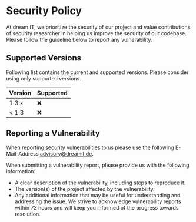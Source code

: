 # Security Policy

At dream IT, we prioritize the security of our project
and value contributions of security researcher in helping us improve
the security of our codebase.
Please follow the guideline below to report any vulnerability.

## Supported Versions

Following list contains the current and supported versions.
Please consider using only supported versions.

| Version | Supported |
| ------- | --------- |
| 1.3.x   | :x:       |
| < 1.3   | :x:       |

## Reporting a Vulnerability

When reporting security vulnerabilities to us please use the following
E-Mail-Address <advisory@dreamit.de>.

When submitting a vulnerability report, please provide us with the following information:

- A clear description of the vulnerability, including steps to reproduce it.
- The version(s) of the project affected by the vulnerability.
- Any additional information that may be useful for understanding and addressing the issue.
  We strive to acknowledge vulnerability reports within 72 hours and will keep you informed of the progress towards resolution.
